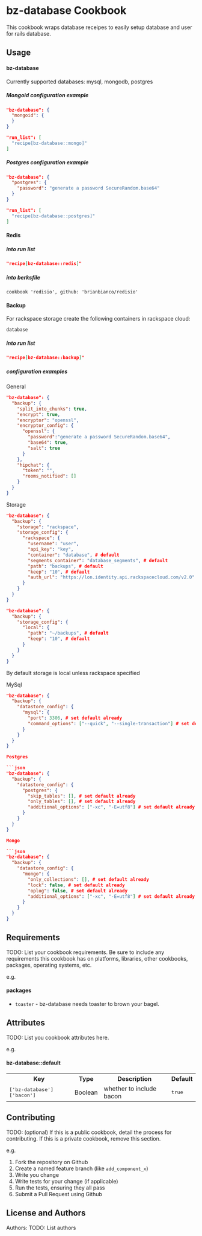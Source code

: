 bz-database Cookbook
===============
This cookbook wraps database receipes to easily setup database and user
for rails database.

Usage
-----
#### bz-database

Currently supported databases: mysql, mongodb, postgres

##### Mongoid configuration example

```json
"bz-database": {
  "mongoid": {
  }
}

"run_list": [
  "recipe[bz-database::mongo]"
]
```

##### Postgres configuration example

```json
"bz-database": {
  "postgres": {
    "password": "generate a password SecureRandom.base64"
  }
}

"run_list": [
  "recipe[bz-database::postgres]"
]
```

#### Redis

##### into run list

```json
"recipe[bz-database::redis]"
```

##### into berksfile

```
cookbook 'redisio', github: 'brianbianco/redisio'
```

#### Backup

For rackspace storage create the following containers in rackspace cloud:

```
database
```

##### into run list

```json
"recipe[bz-database::backup]"
```

##### configuration examples

General

```json
"bz-database": {
  "backup": {
    "split_into_chunks": true,
    "encrypt": true,
    "encryptor": "openssl",
    "encryptor_config": {
      "openssl": {
        "password":"generate a password SecureRandom.base64",
        "base64": true,
        "salt": true
      }
    },
    "hipchat": {
      "token": "",
      "rooms_notified": []
    }
  }
}
```

Storage

```json
"bz-database": {
  "backup": {
    "storage": "rackspace",
    "storage_config": {
      "rackspace": {
        "username": "user",
        "api_key": "key",
        "container": "database", # default
        "segments_container": "database_segments", # default
        "path": "backups", # default
        "keep": "10", # default
        "auth_url": "https://lon.identity.api.rackspacecloud.com/v2.0" # default
      }
    }
  }
}
```

```json
"bz-database": {
  "backup": {
    "storage_config": {
      "local": {
        "path": "~/backups", # default
        "keep": "10", # default
      }
    }
  }
}
```

By default storage is local unless rackspace specified

MySql

```json
"bz-database": {
  "backup": {
    "datastore_config": {
      "mysql": {
        "port": 3306, # set default already
        "command_options": ["--quick", "--single-transaction"] # set default already
      }
    }
  }
}

Postgres

```json
"bz-database": {
  "backup": {
    "datastore_config": {
      "postgres": {
        "skip_tables": [], # set default already
        "only_tables": [], # set default already
        "additional_options": ["-xc", "-E=utf8"] # set default already
      }
    }
  }
}

Mongo

```json
"bz-database": {
  "backup": {
    "datastore_config": {
      "mongo": {
        "only_collections": [], # set default already
        "lock": false, # set default already
        "oplog": false, # set default already
        "additional_options": ["-xc", "-E=utf8"] # set default already
      }
    }
  }
}
```

Requirements
------------
TODO: List your cookbook requirements. Be sure to include any requirements this cookbook has on platforms, libraries, other cookbooks, packages, operating systems, etc.

e.g.
#### packages
- `toaster` - bz-database needs toaster to brown your bagel.

Attributes
----------
TODO: List you cookbook attributes here.

e.g.
#### bz-database::default
<table>
  <tr>
    <th>Key</th>
    <th>Type</th>
    <th>Description</th>
    <th>Default</th>
  </tr>
  <tr>
    <td><tt>['bz-database']['bacon']</tt></td>
    <td>Boolean</td>
    <td>whether to include bacon</td>
    <td><tt>true</tt></td>
  </tr>
</table>

Contributing
------------
TODO: (optional) If this is a public cookbook, detail the process for contributing. If this is a private cookbook, remove this section.

e.g.
1. Fork the repository on Github
2. Create a named feature branch (like `add_component_x`)
3. Write you change
4. Write tests for your change (if applicable)
5. Run the tests, ensuring they all pass
6. Submit a Pull Request using Github

License and Authors
-------------------
Authors: TODO: List authors
